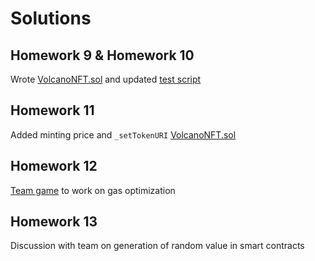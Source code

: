 # Solutions

## Homework 9 & Homework 10
Wrote [VolcanoNFT.sol](./solution/Volcano/contracts/VolcanoNFT.sol) and updated
[test script](./solution/Volcano/test/test.js)

## Homework 11
Added minting price and `_setTokenURI` [VolcanoNFT.sol](./solution/Volcano/contracts/VolcanoNFT.sol)

## Homework 12
[Team game](./solution/TeamGame/gasOptimisation/) to work on gas optimization

## Homework 13
Discussion with team on generation of random value in smart contracts

